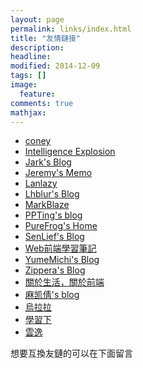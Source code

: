 ```yaml
---
layout: page
permalink: links/index.html
title: "友情鏈接"
description: 
headline: 
modified: 2014-12-09
tags: []
image: 
  feature: 
comments: true
mathjax: 
---
```


<ul>
  <li><a href="http://gengbiao.me" target="_blank">coney</a></li>
  <li><a href="http://sing1ee.github.io" target="_blank">Intelligence Explosion</a></li>
  <li><a href="http://wuchong.me" target="_blank">Jark's Blog</a></li>
  <li><a href="http://www.j-cn.me" target="_blank">Jeremy's Memo</a></li>
  <li><a href="http://lanlazy.com" target="_blank">Lanlazy</a></li>
  <li><a href="http://lhblur.com" target="_blank">Lhblur's Blog</a></li>
  <li><a href="http://lotors.me" target="_blank">MarkBlaze</a></li>
  <li><a href="http://tingya.github.io" target="_blank">PPTing's blog</a></li>
  <li><a href="http://mycodebattle.com" target="_blank">PureFrog's Home</a></li>
  <li><a href="http://senlief.com" target="_blank">SenLief's Blog</a></li>
  <li><a href="http://www.dielianhua.us" target="_blank">Web前端學習筆記</a></li>
  <li><a href="http://dsy.im" target="_blank">YumeMichi's Blog</a></li>
  <li><a href="http://zipperary.com" target="_blank">Zippera's Blog</a></li>
  <li><a href="http://zhuxinyong.com"target="_blank">關於生活，關於前端</a></li>
  <li><a href="http://makaiqian.com" target="_blank">麻凯倩's blog</a></li>
  <li><a href="http://wulala.in/" target="_blank">烏拉拉</a></li>
  <li><a href="http://xuexixia.com" target="_blank">學習下</a></li>
  <li><a href="http://pyy.club" target="_blank">雲逸</a></li>
</ul>

想要互換友鏈的可以在下面留言
